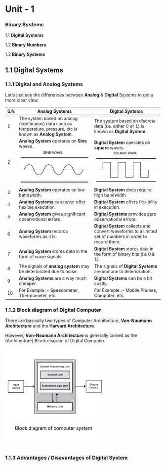 # Unit - 1
### Binary Systems

1.1 **Digital Systems**

1.2 **Binary Numbers**

1.3 **Binary Systems**

## 1.1 Digital Systems
### 1.1.1 Digital and Analog Systems

Let's just see the differences between **Analog** & **Digital** Systems to get a more clear view.

| S.N  | Analog Systems                                               | Digital Systems                                              |
| ---- | ------------------------------------------------------------ | ------------------------------------------------------------ |
| 1    | The system based on analog (continuous) data such as temperature, pressure, etc is known as **Analog System**. | The system based on discrete data (i.e. either 0 or 1) is known as **Digital System**. |
| 2    | **Analog System** operates on **Sine** waves. ![Sine Wave](https://github.com/amrit-campus/CSIT-Notes/blob/main/Sem1/CSC-111/Unit%201%20-%20Binary%20Systems/sine-wave.PNG?raw=true) | **Digital System** operates on **square** waves. ![Square Wave](https://github.com/amrit-campus/CSIT-Notes/blob/main/Sem1/CSC-111/Unit%201%20-%20Binary%20Systems/square-wave.PNG?raw=true) |
| 3    | **Analog System** operates on low bandwidth.                 | **Digital System** does require high bandwidth.              |
| 4    | **Analog Systems** can never offer flexible execution.       | **Digital System** offers flexibility in execution.          |
| 5    | **Analog System** gives significant observational errors.    | **Digital Systems** provides zero observational errors.      |
| 6    | **Analog System** records waveforms as it is.                | **Digital System** collects and convert waveforms to a limited set of numbers in order to record them. |
| 7    | **Analog System** stores data in the form of wave signals.   | **Digital System** stores data in the form of binary bits (i.e 0 & 1). |
| 8    | The signals of **analog system** may be deteriorated due to noise. | The signals of **Digital Systems** are immune to deterioration. |
| 9    | **Analog Systems** are a way much cheaper.                   | **Digital Systems** can be a bit costly.                     |
| 10   | For Example :- Speedometer, Thermometer, etc.                | For Example :- Mobile Phones, Computer, etc.                 |

### 1.1.2 Block diagram of Digital Computer

There are basically two types of Computer Architecture, **Von-Nuumann Architecture** and the **Harvard Architecture**.

However, **Von-Neumann Architecture** is generally coined as the (Architecture) Block disgram of Digital Computer.

![Block Daigram Of Digital Computer](https://github.com/amrit-campus/CSIT-Notes/blob/main/Sem1/CSC-111/Unit%201%20-%20Binary%20Systems/block-daigram-of-computer.jpg?raw=true)

### 1.1.3 Advantages / Disavantages of Digital System
